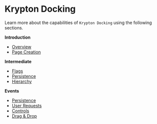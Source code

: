 # Krypton Docking

Learn more about the capabilities of `Krypton Docking` using the following sections.

**Introduction**
* [Overview](Docking/Krypton%20Docking%20Overview.md)
* [Page Creation](Docking/Krypton%20Docking%20Page%20Creation.md)

**Intermediate**
* [Flags](Docking/Krypton%20Docking%20Flags.md)
* [Persistence](Docking/Krypton%20Docking%20Persistence.md)
* [Hierarchy](Docking/Krypton%20Docking%20Hierarchy.md)

**Events**
* [Persistence](Docking/Krypton%20Docking%20Persistence%20Events.md)
* [User Requests](Docking/Krypton%20Docking%20User%20Requests.md)
* [Controls](Docking/Krypton%20Docking%20Controls%20Events.md)
* [Drag & Drop](Docking/Krypton%20Docking%20Drag%20and%20Drop.md)